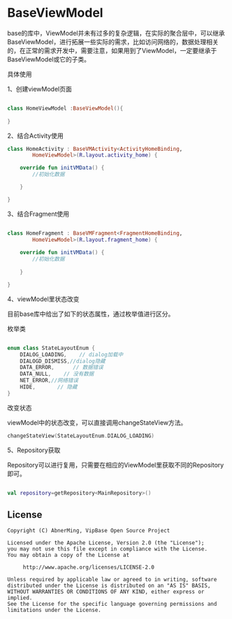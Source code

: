 # BaseViewModel

base的库中，ViewModel并未有过多的复杂逻辑，在实际的聚合层中，可以继承BaseViewModel，进行拓展一些实际的需求，比如访问网络的，数据处理相关的，在正常的需求开发中，需要注意，如果用到了ViewModel，一定要继承于BaseViewModel或它的子类。

具体使用

1、创建viewModel页面

```kotlin

class HomeViewModel :BaseViewModel(){
    
}

```

2、结合Activity使用

```kotlin
class HomeActivity : BaseVMActivity<ActivityHomeBinding,
        HomeViewModel>(R.layout.activity_home) {

    override fun initVMData() {
        //初始化数据

    }

}
```

3、结合Fragment使用

```kotlin

class HomeFragment : BaseVMFragment<FragmentHomeBinding, 
        HomeViewModel>(R.layout.fragment_home) {
    
    override fun initVMData() {
        //初始化数据
        
    }

}

```

4、viewModel里状态改变

目前base库中给出了如下的状态属性，通过枚举值进行区分。

枚举类

```kotlin

enum class StateLayoutEnum {
    DIALOG_LOADING,    // dialog加载中
    DIALOGD_DISMISS,//dialog隐藏
    DATA_ERROR,      // 数据错误
    DATA_NULL,    // 没有数据
    NET_ERROR,//网络错误
    HIDE,       // 隐藏
}

```

改变状态

viewModel中的状态改变，可以直接调用changeStateView方法。

```kotlin
changeStateView(StateLayoutEnum.DIALOG_LOADING)

```

5、Repository获取

Repository可以进行复用，只需要在相应的ViewModel里获取不同的Repository即可。

```kotlin

val repository=getRepository<MainRepository>()

```







## License

```
Copyright (C) AbnerMing, VipBase Open Source Project

Licensed under the Apache License, Version 2.0 (the "License");
you may not use this file except in compliance with the License.
You may obtain a copy of the License at

     http://www.apache.org/licenses/LICENSE-2.0

Unless required by applicable law or agreed to in writing, software
distributed under the License is distributed on an "AS IS" BASIS,
WITHOUT WARRANTIES OR CONDITIONS OF ANY KIND, either express or implied.
See the License for the specific language governing permissions and
limitations under the License.
```







